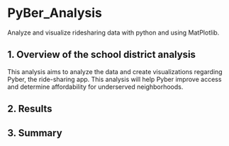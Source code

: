 # PyBer_Analysis
Analyze and visualize ridesharing data with python and using MatPlotlib.
## 1. Overview of the school district analysis 
This analysis aims to analyze the data and create visualizations regarding Pyber, the ride-sharing app. This analysis will help Pyber improve access and determine affordability for underserved neighborhoods.
## 2. Results

    
## 3. Summary

